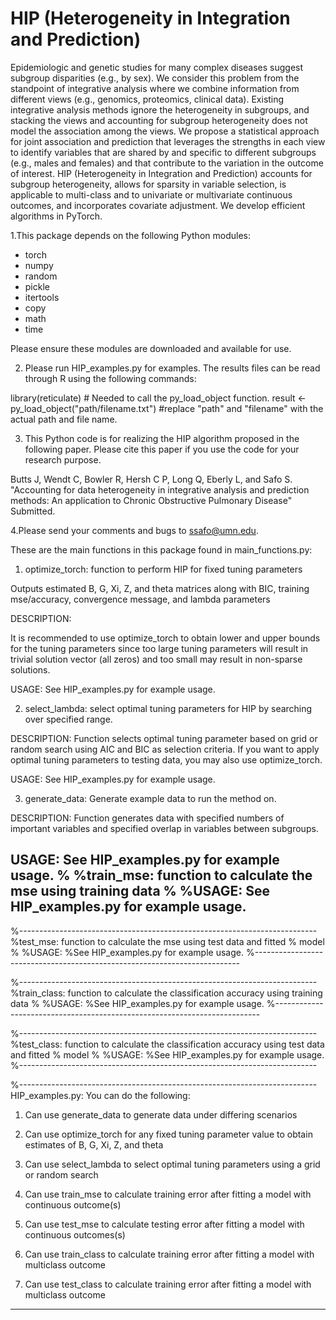 # HIP (Heterogeneity in Integration and Prediction)
Epidemiologic and genetic studies for many complex diseases suggest subgroup disparities (e.g., by sex). We consider this problem from the standpoint of integrative analysis where we combine information from different views (e.g., genomics, proteomics, clinical data). Existing integrative analysis methods ignore the heterogeneity in subgroups, and stacking the views and accounting for subgroup heterogeneity does not model the association among the views. We propose a statistical approach for joint association and prediction that leverages the strengths in each view to identify variables that are shared by and specific to different subgroups (e.g., males and females) and that contribute to the variation in the outcome of interest. HIP (Heterogeneity in Integration and Prediction) accounts for subgroup heterogeneity, allows for sparsity in variable selection, is applicable to multi-class and to univariate or multivariate continuous outcomes, and incorporates covariate adjustment. We develop efficient algorithms in PyTorch. 


1.This package depends on the following Python modules:
- torch
- numpy
- random
- pickle
- itertools
- copy
- math
- time

Please ensure these modules are downloaded and available for use.

2. Please run HIP_examples.py for examples. The results files can be read through R using the following commands:

library(reticulate) 	# Needed to call the py_load_object function.
result <- py_load_object("path/filename.txt") 	#replace "path" and "filename" with the actual path and file name.

3. This Python code is for realizing the HIP algorithm proposed in the following paper.
Please cite this paper if you use the code for your research purpose.

Butts J, Wendt C, Bowler R, Hersh C P, Long Q, Eberly L, and Safo S. "Accounting for data heterogeneity in integrative analysis and prediction methods: 
An application to Chronic Obstructive Pulmonary Disease" Submitted.

4.Please send your comments and bugs to ssafo@umn.edu.


These are the main functions in this package found in main_functions.py:

1. optimize_torch: function to perform HIP for fixed tuning parameters

Outputs  estimated B, G, Xi, Z, and theta matrices along with 
BIC, training mse/accuracy, convergence message, and lambda parameters 

DESCRIPTION:

It is recommended to use optimize_torch to obtain lower and upper bounds for 
the tuning parameters since too large tuning parameters will result in 
trivial solution vector (all zeros) and too small may result in
non-sparse solutions. 

USAGE:
See HIP_examples.py for example usage.

2. select_lambda: select optimal tuning parameters for HIP by searching over 
specified range.

DESCRIPTION:
Function selects optimal tuning parameter based on grid or random search 
using AIC and BIC as selection criteria.
If you want to apply optimal tuning parameters to testing data, you may
also use optimize_torch. 

USAGE:
See HIP_examples.py for example usage.

3. generate_data: Generate example data to run the method on.

DESCRIPTION:
Function generates data with specified numbers of important variables and 
 specified overlap in variables between subgroups.

USAGE:
See HIP_examples.py for example usage.
%
%train_mse: function to calculate the mse using training data
%
%USAGE:
See HIP_examples.py for example usage.
--------------------------------------------------------------------------

%--------------------------------------------------------------------------
%test_mse: function to calculate the mse using test data and fitted 
% model
%
%USAGE:
%See HIP_examples.py for example usage.
%--------------------------------------------------------------------------

%--------------------------------------------------------------------------
%train_class: function to calculate the classification accuracy using training data
%
%USAGE:
%See HIP_examples.py for example usage.
%--------------------------------------------------------------------------

%--------------------------------------------------------------------------
%test_class: function to calculate the classification accuracy using test data and fitted 
% model
%
%USAGE:
%See HIP_examples.py for example usage.
%--------------------------------------------------------------------------

%--------------------------------------------------------------------------
HIP_examples.py: You can do the following:

 1. Can use generate_data to generate data under differing scenarios

 2. Can use optimize_torch for any fixed tuning parameter value to 
    obtain estimates of B, G, Xi, Z, and theta

 3. Can use select_lambda to select optimal tuning parameters using a grid
    or random search

 4. Can use train_mse to calculate training error after fitting a model 
    with continuous outcome(s)

 5. Can use test_mse to calculate testing error after fitting a model 
    with continuous outcomes(s)

 6. Can use train_class to calculate training error after fitting a model
    with multiclass outcome

 7. Can use test_class to calculate training error after fitting a model
    with multiclass outcome
--------------------------------------------------------------------------


